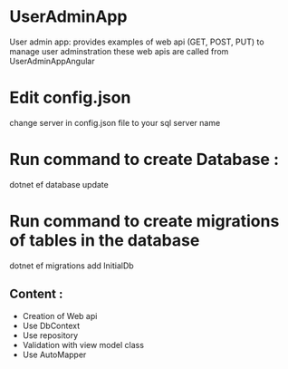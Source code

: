 # UserAdminApp
User admin app: provides examples of web api (GET, POST, PUT) to manage user adminstration
these web apis are called from UserAdminAppAngular

# Edit config.json
change server in config.json file to your sql server name

# Run command to create Database :
dotnet ef database update 

# Run command to create migrations of tables in the database
dotnet ef migrations add InitialDb 


## Content :
- Creation of Web api
- Use DbContext
- Use repository
- Validation with view model class
- Use AutoMapper 
